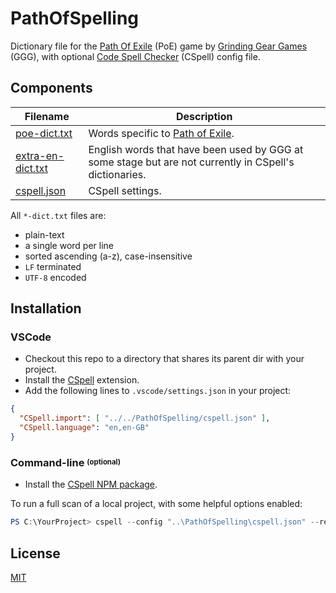 # PathOfSpelling

Dictionary file for the [Path Of Exile](https://www.pathofexile.com) (PoE) game by [Grinding Gear Games](https://www.grindinggear.com) (GGG), with optional [Code Spell Checker](https://cspell.org/) (CSpell) config file.


## Components

| Filename                       | Description
| ------------------------------ | -----------
| [poe-dict.txt](poe-dict.txt) | Words specific to [Path of Exile](https://www.pathofexile.com/).
| [extra-en-dict.txt](extra-en-dict.txt) | English words that have been used by GGG at some stage but are not currently in CSpell's dictionaries.
| [cspell.json](cspell.json) | CSpell settings.

All `*-dict.txt` files are:
* plain-text
* a single word per line
* sorted ascending (a-z), case-insensitive
* `LF` terminated
* `UTF-8` encoded


## Installation

### VSCode

* Checkout this repo to a directory that shares its parent dir with your project.
* Install the [CSpell](https://marketplace.visualstudio.com/items?itemName=streetsidesoftware.code-spell-checker) extension.
* Add the following lines to `.vscode/settings.json` in your project:
```json
{
  "CSpell.import": [ "../../PathOfSpelling/cspell.json" ],
  "CSpell.language": "en,en-GB"
}
```

### Command-line <sup><sub>(optional)</sub></sup>

* Install the [CSpell NPM package](https://www.npmjs.com/package/cspell).

To run a full scan of a local project, with some helpful options enabled:
```powershell
PS C:\YourProject> cspell --config "..\PathOfSpelling\cspell.json" --relative --show-context --no-progress "**"
```


## License

[MIT](https://opensource.org/licenses/MIT)
